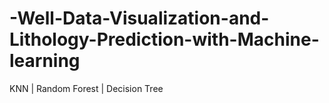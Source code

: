 # -Well-Data-Visualization-and-Lithology-Prediction-with-Machine-learning
KNN | Random Forest | Decision Tree
